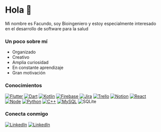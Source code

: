 # Hola :wave:

Mi nombre es Facundo, soy Bioingeniero y estoy especialmente interesado en el desarrollo de software para la salud

### Un poco sobre mí
- Organizado
- Creativo
- Amplia curiosidad
- En constante aprendizaje
- Gran motivación

### Conocimientos
[![Flutter](https://img.shields.io/badge/Flutter-02569B?style=for-the-badge&logo=flutter&logoColor=white)](https://flutter.dev/)
[![Dart](https://img.shields.io/badge/Dart-02569B?style=for-the-badge&logo=dart&logoColor=white)](https://dart.dev/)
[![Kotlin](https://img.shields.io/badge/Kotlin-0095D5?&style=for-the-badge&logo=kotlin&logoColor=white)](https://kotlinlang.org/)
[![Firebase](https://img.shields.io/badge/firebase-%23039BE5.svg?style=for-the-badge&logo=firebase)]()
[![Jira](https://img.shields.io/badge/jira-%230A0FFF.svg?style=for-the-badge&logo=jira&logoColor=white)]()
[![Trello](https://img.shields.io/badge/Trello-%23026AA7.svg?style=for-the-badge&logo=Trello&logoColor=white)]()
[![Notion](https://img.shields.io/badge/Notion-%23026AA7.svg?style=for-the-badge&logo=Notion&logoColor=white)]()
[![React](https://img.shields.io/badge/React-20232A?style=for-the-badge&logo=react&logoColor=61DAFB)](https://es.reactjs.org/)
[![Node](https://img.shields.io/badge/Node.js-339933?style=for-the-badge&logo=nodedotjs&logoColor=white)](https://nodejs.org/es/)
[![Python](https://img.shields.io/badge/Python-3776AB?style=for-the-badge&logo=python&logoColor=white)](https://www.python.org/)
[![C++](https://img.shields.io/badge/C%2B%2B-00599C?style=for-the-badge&logo=c%2B%2B&logoColor=white)]()
[![MySQL](https://img.shields.io/badge/MySQL-00000F?style=for-the-badge&logo=mysql&logoColor=white)](https://www.python.org/)
![SQLite](https://img.shields.io/badge/sqlite-%2307405e.svg?style=for-the-badge&logo=sqlite&logoColor=white)


### Conecta conmigo

<a href="https://www.linkedin.com/in/facubrt/"><img alt="LinkedIn" src="https://img.shields.io/badge/linkedin-%230077B5.svg?&style=for-the-badge&logo=linkedin&logoColor=white" /></a>
<a href="https://www.twitter.com/facubrt/"><img alt="LinkedIn" src="https://img.shields.io/badge/Twitter-1DA1F2?style=for-the-badge&logo=twitter&logoColor=white" /></a>
